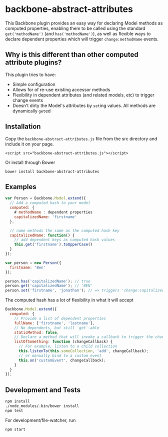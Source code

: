 backbone-abstract-attributes
============================

This Backbone plugin provides an easy way for declaring Model methods as computed properties, enabling them to be called using the standard `get('methodName')` (and `has('methodName')`), as well as flexible ways to declare dependent properties which will trigger `change:methodName` events.

Why is this different than other computed attribute plugins?
------------------------------------------------------------

This plugin tries to have:
 - Simple configuration
 - Allows for of re-use existing accessor methods
 - Flexibility in dependent attributes (and related models, etc) to trigger change events
 - Doesn't dirty the Model's attributes by `set`ing values. All methods are dynamically `get`ed

Installation
------------

Copy the `backbone-abstract-attributes.js` file from the src directory and include it on your page.

```
<script src="backbone-abstract-attributes.js"></script>
```

Or install through Bower

```
bower install backbone-abstract-attributes
```

Examples
-------


```javascript
var Person = Backbone.Model.extend({
  // Add a computed hash to your model
  computed: {
    # methodName : dependent properties
    capitalizedName: 'firstname'
  },

  // name methods the same as the computed hash key
  capitalizedName: function() {
    // add dependent keys as computed hash values
    this.get('firstname').toUpperCase()
  }
});

var person = new Person({
  firstname: 'Ben'
});

person.has('capitalizedName'); // true
person.get('capitalizedName'); // 'BEN'
person.set('firstname', 'jonathan'); // => triggers 'change:capitalizedName'
```

The computed hash has a lot of flexibility in what it will accept

```javascript
Backbone.Model.extend({
  computed: {
    // Provide a list of dependent properties
    fullName: ['firstname', 'lastname'],
    // No dependents, but still `get`-able
    staticMethod: false,
    // Declare a method that will invoke a callback to trigger the change event
    listOfSomething: function (changeCallback) {
      // For example, listen to a child collection
      this.listenTo(this.someCollection, 'add', changeCallback);
      // or manually bind to a custom event
      this.on('customEvent', changeCallback);
    }
  }
});

```

Development and Tests
----------

```bash
npm install
./node_modules/.bin/bower install
npm test
```

For development/file-watcher, run

```bash
npm start
```
